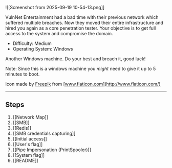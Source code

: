 ![[Screenshot from 2025-09-19 10-54-13.png]]

﻿VulnNet Entertainment had a bad time with their previous network which suffered multiple breaches. Now they moved their entire infrastructure and hired you again as a core penetration tester. Your objective is to get full access to the system and compromise the domain.  

- Difficulty: Medium
- Operating System: Windows

Another Windows machine. Do your best and breach it, good luck!

Note: Since this is a windows machine you _might_ need to give it up to 5 minutes to boot.

Icon made by [Freepik](https://www.freepik.com/) from [www.flaticon.com](http://www.flaticon.com/)


---
## Steps

1. [[Network Map]]
2. [[SMB]]
3. [[Redis]]
4. [[SMB credentials capturing]]
5. [[Initial access]]
6. [[User's flag]]
7. [[Pipe Impersonation (PrintSpooler)]]
8. [[System flag]]
9. [[README]]


